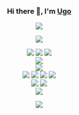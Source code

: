 <h3 align="center">
Hi there 👋, I'm
<a href="https://ugo94490.github.io">Ugo</a>
</h3>

<p align="center">
<!-- Coding and Social Websites -->
<a href="https://www.linkedin.com/in/ugo-levi-cescutti"><img src="https://img.shields.io/static/v1?color=0366d6&label=%20&labelColor=5c5c5c&logo=linkedin&logoColor=ffffff&message=LinkedIn&style=for-the-badge" /></a>
<br />
<!-- Coding Platforms -->
<!-- <a href="https://www.codechef.com/users/ugo94490"><img src="https://img.shields.io/static/v1?color=0366d6&label=%20&labelColor=5c5c5c&logo=codechef&logoColor=ffffff&message=CodeChef&style=for-the-badge" /></a>
<a href="https://codeforces.com/profile/ugo94490"><img src="https://img.shields.io/static/v1?color=0366d6&label=%20&labelColor=5c5c5c&logo=codeforces&logoColor=ffffff&message=Codeforces&style=for-the-badge" /></a>
<a href="https://www.hackerearth.com/@ugo94490"><img src="https://img.shields.io/static/v1?color=0366d6&label=%20&labelColor=5c5c5c&logo=hackerearth&logoColor=ffffff&message=HackerEarth&style=for-the-badge" /></a>
<a href="https://www.hackerrank.com/ugo94490"><img src="https://img.shields.io/static/v1?color=0366d6&label=%20&labelColor=5c5c5c&logo=hackerrank&logoColor=ffffff&message=HackerRank&style=for-the-badge" /></a>
-->
</p>

<p align="center">
<img src="https://github-readme-stats.vercel.app/api?username=ugo94490&count_private=true&include_all_commits=true&show_icons=true&title_color=0366d6&icon_color=0366d6&text_color=24292e&bg_color=ffffff" />
</p>

<p align="center">
<!-- Programming -->
<!-- Experienced -->
<img src="https://img.shields.io/static/v1?color=0366d6&label=%20&labelColor=5c5c5c&logo=c&logoColor=ffffff&message=C&style=flat-square" />
<img src="https://img.shields.io/static/v1?color=0366d6&label=%20&labelColor=5c5c5c&logo=c%2B%2B&logoColor=ffffff&message=C%2B%2B&style=flat-square" />
<img src="https://img.shields.io/static/v1?color=0366d6&label=%20&labelColor=5c5c5c&logo=gnu-bash&logoColor=ffffff&message=Shell%20Script&style=flat-square" />
<br />
<!-- Familiar -->
<img src="https://img.shields.io/static/v1?color=0366d6&label=%20&labelColor=5c5c5c&logo=python&logoColor=ffffff&message=Python&style=flat-square" />
<br />
<!-- Frameworks and Libraries -->
<img src="https://img.shields.io/static/v1?color=0366d6&label=%20&labelColor=5c5c5c&logo=flutter&logoColor=ffffff&message=Flutter&style=flat-square" />
<br />
<!-- Tools and Technologies -->
<img src="https://img.shields.io/static/v1?color=0366d6&label=%20&labelColor=5c5c5c&logo=jenkins&logoColor=ffffff&message=Jenkins&style=flat-square" />
<img src="https://img.shields.io/static/v1?color=0366d6&label=%20&labelColor=5c5c5c&logo=docker&logoColor=ffffff&message=Docker&style=flat-square" />
<img src="https://img.shields.io/static/v1?color=0366d6&label=%20&labelColor=5c5c5c&logo=git&logoColor=ffffff&message=Git&style=flat-square" />
<img src="https://img.shields.io/static/v1?color=0366d6&label=%20&labelColor=5c5c5c&logo=aws&logoColor=ffffff&message=AWS&style=flat-square" />
<br />
<!-- Operating Systems -->
<img src="https://img.shields.io/static/v1?color=0366d6&label=%20&labelColor=5c5c5c&logo=linux&logoColor=ffffff&message=Linux&style=flat-square" />
<img src="https://img.shields.io/static/v1?color=0366d6&label=%20&labelColor=5c5c5c&logo=windows&logoColor=ffffff&message=Windows&style=flat-square" />
<br />
<!-- Workflow -->
<img src="https://img.shields.io/static/v1?color=0366d6&label=%20&labelColor=5c5c5c&logo=visual-studio-code&logoColor=ffffff&message=Visual%20Studio%20Code&style=flat-square" />
</p>

<p align="center">
<img src="https://komarev.com/ghpvc/?color=0366d6&style=flat-square&username=ugo94490" />
</p>
